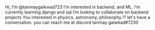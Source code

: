 Hi, I’m @tanmaygaikwad723
I’m interested in backend, and ML.
I’m currently learning django and sql
I’m looking to collaborate on backend projects
You interested in physics, astronomy, philosophy !? let's have a conversation.
you can reach me at discord tanmay gaiwkad#7230 

<!---
tanmaygaikwad723/tanmaygaikwad723 is a ✨ special ✨ repository because its `README.md` (this file) appears on your GitHub profile.
You can click the Preview link to take a look at your changes.
--->
